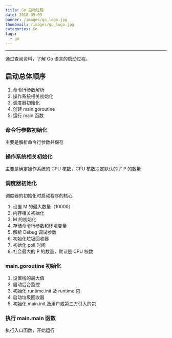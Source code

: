 ```yaml
---
title: Go 启动过程
date: 2018-09-09
banner: /images/go_logo.jpg
thumbnail: /images/go_logo.jpg
categories: Go
tags:
  - go
---
```

----------------------------------

通过查阅资料，了解 Go 语言的启动过程。

## 启动总体顺序

1. 命令行参数解析
2. 操作系统相关初始化
3. 调度器初始化
4. 创建 main.goroutine
5. 运行 main 函数

### 命令行参数初始化
主要是解析命令行参数并保存

### 操作系统相关初始化
主要是确定操作系统的 CPU 核数，CPU 核数决定默认的了 P 的数量

<!-- more -->
### 调度器初始化
调度器的初始化时启动程序的核心

1. 设置 M 的最大数量（10000）
2. 内存相关初始化
3. M 的初始化
4. 存储命令行参数和环境变量
5. 解析 Debug 调试参数
6. 初始化垃圾回收器
7. 初始化 poll 时间
8. 社会最大的 P 的数量，默认是 CPU 核数

### main.goroutine 初始化
1. 设置栈的最大值
2. 启动后台监控
3. 初始化 runtime.init 及 runtime 包
4. 启动垃圾回收器
5. 初始化 main.init 及用户或第三方引入的包

### 执行 main.main 函数
执行入口函数，开始运行